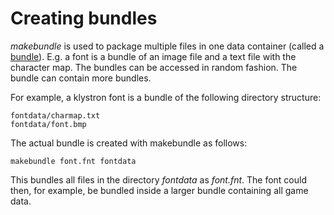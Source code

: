 # Creating bundles #

_makebundle_ is used to package multiple files in one data container (called a [bundle](Bundle.md)). E.g. a font is a bundle of an image file and a text file with the character map. The bundles can be accessed in random fashion. The bundle can contain more bundles.

For example, a klystron font is a bundle of the following directory structure:

```
fontdata/charmap.txt
fontdata/font.bmp
```

The actual bundle is created with makebundle as follows:

```
makebundle font.fnt fontdata
```

This bundles all files in the directory _fontdata_ as _font.fnt_. The font could then, for example, be bundled inside a larger bundle containing all game data.